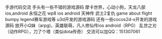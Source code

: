
手游代码交流 手头有一些不错的游戏源码 摩卡世界，心动小狗，天龙八部ios,android 永恒之花 wp8 ios android 天神传 武士2复仇 game about flight bumpy legend赛车游戏等 
u3d开发的游戏源码
还有一些cocos2d-x开发的游戏源码 放开小Q妹（arpg)，英雄联萌，凡人修仙传ios android（RPG）  乱世之刃（动作RPG），刀了个塔（类似dota传奇）
交流可以加QQ：151307061
